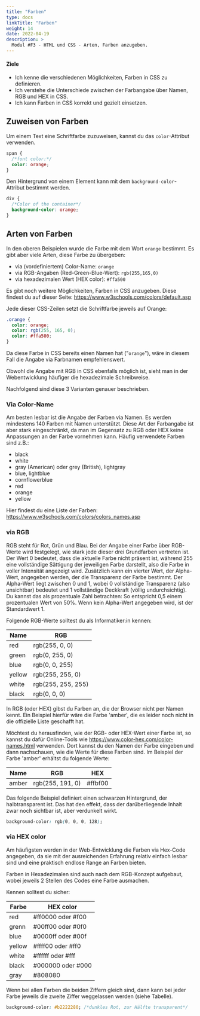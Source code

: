 ```yaml
---
title: "Farben"
type: docs
linkTitle: "Farben"
weight: 14
date: 2022-04-19
description: >
  Modul #F3 - HTML und CSS - Arten, Farben anzugeben.
---
```


#### Ziele

- Ich kenne die verschiedenen Möglichkeiten, Farben in CSS zu definieren.
- Ich verstehe die Unterschiede zwischen der Farbangabe über Namen, RGB und HEX in CSS.
- Ich kann Farben in CSS korrekt und gezielt einsetzen.

## Zuweisen von Farben

Um einem Text eine Schriftfarbe zuzuweisen, kannst du das `color`-Attribut verwenden.

```css
span {
  /*font color:*/
  color: orange;
}
```

Den Hintergrund von einem Element kann mit dem `background-color`-Attribut bestimmt werden.

```css
div {
  /*Color of the container*/
  background-color: orange;
}
```

## Arten von Farben

In den oberen Beispielen wurde die Farbe mit dem Wort `orange` bestimmt. Es gibt aber viele Arten, diese Farbe zu übergeben:

- via (vordefiniertem) Color-Name: `orange`
- via RGB-Angaben (Red-Green-Blue-Wert): `rgb(255,165,0)`
- via hexadezimalen Wert (HEX color): `#ffa500`

Es gibt noch weitere Möglichkeiten, Farben in CSS anzugeben. Diese findest du auf dieser Seite: https://www.w3schools.com/colors/default.asp

Jede dieser CSS-Zeilen setzt die Schriftfarbe jeweils auf Orange:

```css
.orange {
  color: orange;
  color: rgb(255, 165, 0);
  color: #ffa500;
}
```

Da diese Farbe in CSS bereits einen Namen hat ("`orange`"), wäre in diesem Fall die Angabe via Farbnamen empfehlenswert.

Obwohl die Angabe mit RGB in CSS ebenfalls möglich ist, sieht man in der Webentwicklung häufiger die hexadezimale Schreibweise.

Nachfolgend sind diese 3 Varianten genauer beschrieben.

### Via Color-Name

Am besten lesbar ist die Angabe der Farben via Namen. Es werden mindestens 140 Farben mit Namen unterstützt. Diese Art der Farbangabe ist aber stark eingeschränkt, da man im Gegensatz zu RGB oder HEX keine Anpassungen an der Farbe vornehmen kann. Häufig verwendete Farben sind z.B.:

- black
- white
- gray (American) oder grey (British), lightgray
- blue, lightblue
- cornflowerblue
- red
- orange
- yellow

Hier findest du eine Liste der Farben: https://www.w3schools.com/colors/colors_names.asp

### via RGB

RGB steht für Rot, Grün und Blau. Bei der Angabe einer Farbe über RGB-Werte wird festgelegt, wie stark jede dieser drei Grundfarben vertreten ist. Der Wert 0 bedeutet, dass die aktuelle Farbe nicht präsent ist, während 255 eine vollständige Sättigung der jeweiligen Farbe darstellt, also die Farbe in voller Intensität angezeigt wird. Zusätzlich kann ein vierter Wert, der Alpha-Wert, angegeben werden, der die Transparenz der Farbe bestimmt. Der Alpha-Wert liegt zwischen 0 und 1, wobei 0 vollständige Transparenz (also unsichtbar) bedeutet und 1 vollständige Deckkraft (völlig undurchsichtig). Du kannst das als prozentuale Zahl betrachten: So entspricht 0,5 einem prozentualen Wert von 50%. Wenn kein Alpha-Wert angegeben wird, ist der Standardwert 1.

Folgende RGB-Werte solltest du als Informatiker:in kennen:

| Name   | RGB                |
| ------ | ------------------ |
| red    | rgb(255, 0, 0)     |
| green  | rgb(0, 255, 0)     |
| blue   | rgb(0, 0, 255)     |
| yellow | rgb(255, 255, 0)   |
| white  | rgb(255, 255, 255) |
| black  | rgb(0, 0, 0)       |

In RGB (oder HEX) gibst du Farben an, die der Browser nicht per Namen kennt. Ein Beispiel hierfür wäre die Farbe 'amber', die es leider noch nicht in die offizielle Liste geschafft hat.

Möchtest du herausfinden, wie der RGB- oder HEX-Wert einer Farbe ist, so kannst du dafür Online-Tools wie https://www.color-hex.com/color-names.html verwenden. Dort kannst du den Namen der Farbe eingeben und dann nachschauen, wie die Werte für diese Farben sind. Im Beispiel der Farbe 'amber' erhältst du folgende Werte:

| Name  | RGB              | HEX     |
| ----- | ---------------- | ------- |
| amber | rgb(255, 191, 0) | #ffbf00 |

Das folgende Beispiel definiert einen schwarzen Hintergrund, der halbtransparent ist. Das hat den effekt, dass der darüberliegende Inhalt zwar noch sichtbar ist, aber verdunkelt wirkt.

```css
background-color: rgb(0, 0, 0, 128);
```

### via HEX color

Am häufigsten werden in der Web-Entwicklung die Farben via Hex-Code angegeben, da sie mit der ausreichenden Erfahrung relativ einfach lesbar sind und eine praktisch endlose Range an Farben bieten. 

Farben in Hexadezimalen sind auch nach dem RGB-Konzept aufgebaut, wobei jeweils 2 Stellen des Codes eine Farbe ausmachen.

Kennen solltest du sicher:

| Farbe  | HEX color         |
| ------ | ----------------- |
| red    | #ff0000 oder #f00 |
| grenn  | #00ff00 oder #0f0 |
| blue   | #0000ff oder #00f |
| yellow | #ffff00 oder #ff0 |
| white  | #ffffff oder #fff |
| black  | #000000 oder #000 |
| gray   | #808080           |

Wenn bei allen Farben die beiden Ziffern gleich sind, dann kann bei jeder Farbe jeweils die zweite Ziffer weggelassen werden (siehe Tabelle).

```css
background-color: #b2222280; /*dunkles Rot, zur Hälfte transparent*/
```
